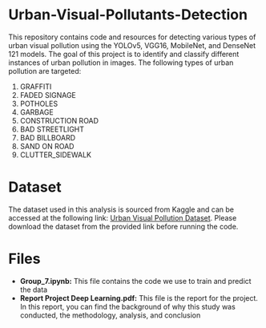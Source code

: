 # Urban-Visual-Pollutants-Detection

This repository contains code and resources for detecting various types of urban visual pollution using the YOLOv5, VGG16, MobileNet, and DenseNet 121 models. The goal of this project is to identify and classify different instances of urban pollution in images. The following types of urban pollution are targeted:

1. GRAFFITI
2. FADED SIGNAGE
3. POTHOLES
4. GARBAGE
5. CONSTRUCTION ROAD
6. BAD STREETLIGHT
7. BAD BILLBOARD
8. SAND ON ROAD
9. CLUTTER_SIDEWALK

# Dataset
The dataset used in this analysis is sourced from Kaggle and can be accessed at the following link: [Urban Visual Pollution Dataset](https://www.kaggle.com/datasets/abhranta/urban-visual-pollution-dataset). Please download the dataset from the provided link before running the code.

# Files
* **Group_7.ipynb:** This file contains the code we use to train and predict the data
* **Report Project Deep Learning.pdf:** This file is the report for the project. In this report, you can find the background of why this study was conducted, the methodology, analysis, and conclusion
